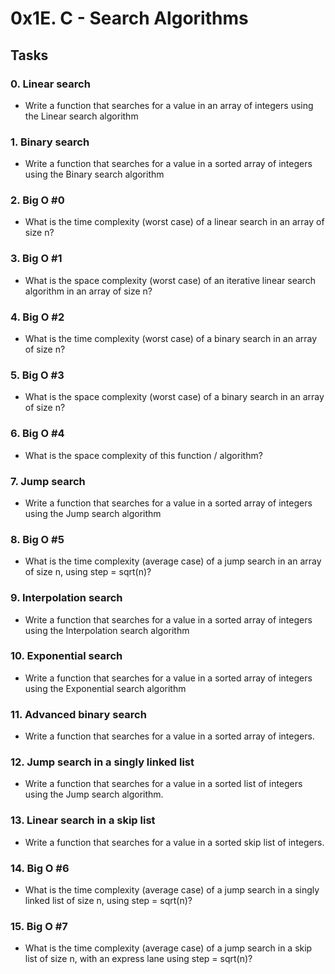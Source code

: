 # 0x1E. C - Search Algorithms

## Tasks
### 0. Linear search
- Write a function that searches for a value in an array of integers using the Linear search algorithm

### 1. Binary search
- Write a function that searches for a value in a sorted array of integers using the Binary search algorithm

### 2. Big O #0
- What is the time complexity (worst case) of a linear search in an array of size n?

### 3. Big O #1
- What is the space complexity (worst case) of an iterative linear search algorithm in an array of size n?

### 4. Big O #2
- What is the time complexity (worst case) of a binary search in an array of size n?

### 5. Big O #3
- What is the space complexity (worst case) of a binary search in an array of size n?

### 6. Big O #4
- What is the space complexity of this function / algorithm?

### 7. Jump search
- Write a function that searches for a value in a sorted array of integers using the Jump search algorithm

### 8. Big O #5
- What is the time complexity (average case) of a jump search in an array of size n, using step = sqrt(n)?

### 9. Interpolation search
- Write a function that searches for a value in a sorted array of integers using the Interpolation search algorithm

### 10. Exponential search
- Write a function that searches for a value in a sorted array of integers using the Exponential search algorithm

### 11. Advanced binary search
- Write a function that searches for a value in a sorted array of integers.

### 12. Jump search in a singly linked list
- Write a function that searches for a value in a sorted list of integers using the Jump search algorithm.

### 13. Linear search in a skip list
- Write a function that searches for a value in a sorted skip list of integers.

### 14. Big O #6
- What is the time complexity (average case) of a jump search in a singly linked list of size n, using step = sqrt(n)?

### 15. Big O #7
- What is the time complexity (average case) of a jump search in a skip list of size n, with an express lane using step = sqrt(n)?
